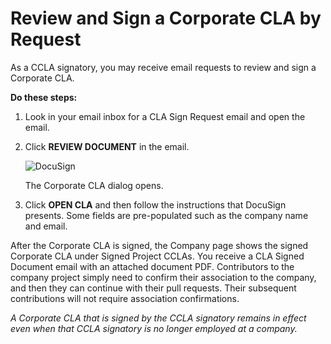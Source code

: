 # Review and Sign a Corporate CLA by Request

As a CCLA signatory, you may receive email requests to review and sign a Corporate CLA.

**Do these steps:**

1. Look in your email inbox for a CLA Sign Request email and open the email.
2. Click **REVIEW DOCUMENT** in the email.

   ![DocuSign](../.gitbook/assets/cla-docusign-email-review-document.png)

   The Corporate CLA dialog opens.

3. Click **OPEN CLA** and then follow the instructions that DocuSign presents. Some fields are pre-populated such as the company name and email.

After the Corporate CLA is signed, the Company page shows the signed Corporate CLA under Signed Project CCLAs. You receive a CLA Signed Document email with an attached document PDF. Contributors to the company project simply need to confirm their association to the company, and then they can continue with their pull requests. Their subsequent contributions will not require association confirmations.

_A Corporate CLA that is signed by the CCLA signatory remains in effect even when that CCLA signatory is no longer employed at a company._

